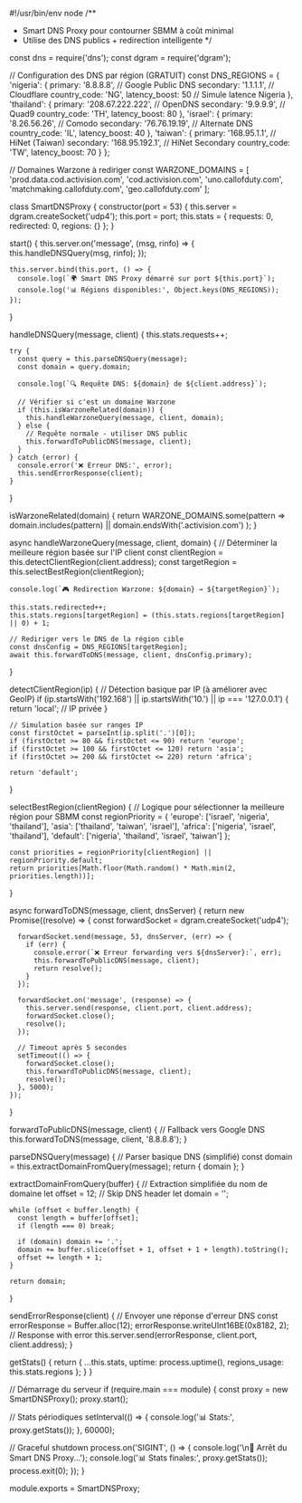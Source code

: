 #!/usr/bin/env node
/**
 * Smart DNS Proxy pour contourner SBMM à coût minimal
 * Utilise des DNS publics + redirection intelligente
 */

const dns = require('dns');
const dgram = require('dgram');

// Configuration des DNS par région (GRATUIT)
const DNS_REGIONS = {
  'nigeria': {
    primary: '8.8.8.8',      // Google Public DNS
    secondary: '1.1.1.1',    // Cloudflare
    country_code: 'NG',
    latency_boost: 50        // Simule latence Nigeria
  },
  'thailand': {
    primary: '208.67.222.222', // OpenDNS
    secondary: '9.9.9.9',      // Quad9
    country_code: 'TH',
    latency_boost: 80
  },
  'israel': {
    primary: '8.26.56.26',     // Comodo
    secondary: '76.76.19.19',  // Alternate DNS
    country_code: 'IL',
    latency_boost: 40
  },
  'taiwan': {
    primary: '168.95.1.1',     // HiNet (Taiwan)
    secondary: '168.95.192.1', // HiNet Secondary
    country_code: 'TW',
    latency_boost: 70
  }
};

// Domaines Warzone à rediriger
const WARZONE_DOMAINS = [
  'prod.data.cod.activision.com',
  'cod.activision.com',
  'uno.callofduty.com',
  'matchmaking.callofduty.com',
  'geo.callofduty.com'
];

class SmartDNSProxy {
  constructor(port = 53) {
    this.server = dgram.createSocket('udp4');
    this.port = port;
    this.stats = {
      requests: 0,
      redirected: 0,
      regions: {}
    };
  }

  start() {
    this.server.on('message', (msg, rinfo) => {
      this.handleDNSQuery(msg, rinfo);
    });

    this.server.bind(this.port, () => {
      console.log(`🌍 Smart DNS Proxy démarré sur port ${this.port}`);
      console.log('📊 Régions disponibles:', Object.keys(DNS_REGIONS));
    });
  }

  handleDNSQuery(message, client) {
    this.stats.requests++;
    
    try {
      const query = this.parseDNSQuery(message);
      const domain = query.domain;
      
      console.log(`🔍 Requête DNS: ${domain} de ${client.address}`);

      // Vérifier si c'est un domaine Warzone
      if (this.isWarzoneRelated(domain)) {
        this.handleWarzoneQuery(message, client, domain);
      } else {
        // Requête normale - utiliser DNS public
        this.forwardToPublicDNS(message, client);
      }
    } catch (error) {
      console.error('❌ Erreur DNS:', error);
      this.sendErrorResponse(client);
    }
  }

  isWarzoneRelated(domain) {
    return WARZONE_DOMAINS.some(pattern => 
      domain.includes(pattern) || domain.endsWith('.activision.com')
    );
  }

  async handleWarzoneQuery(message, client, domain) {
    // Déterminer la meilleure région basée sur l'IP client
    const clientRegion = this.detectClientRegion(client.address);
    const targetRegion = this.selectBestRegion(clientRegion);
    
    console.log(`🎮 Redirection Warzone: ${domain} → ${targetRegion}`);
    
    this.stats.redirected++;
    this.stats.regions[targetRegion] = (this.stats.regions[targetRegion] || 0) + 1;

    // Rediriger vers le DNS de la région cible
    const dnsConfig = DNS_REGIONS[targetRegion];
    await this.forwardToDNS(message, client, dnsConfig.primary);
  }

  detectClientRegion(ip) {
    // Détection basique par IP (à améliorer avec GeoIP)
    if (ip.startsWith('192.168') || ip.startsWith('10.') || ip === '127.0.0.1') {
      return 'local'; // IP privée
    }
    
    // Simulation basée sur ranges IP
    const firstOctet = parseInt(ip.split('.')[0]);
    if (firstOctet >= 80 && firstOctet <= 90) return 'europe';
    if (firstOctet >= 100 && firstOctet <= 120) return 'asia';
    if (firstOctet >= 200 && firstOctet <= 220) return 'africa';
    
    return 'default';
  }

  selectBestRegion(clientRegion) {
    // Logique pour sélectionner la meilleure région pour SBMM
    const regionPriority = {
      'europe': ['israel', 'nigeria', 'thailand'],
      'asia': ['thailand', 'taiwan', 'israel'],
      'africa': ['nigeria', 'israel', 'thailand'],
      'default': ['nigeria', 'thailand', 'israel', 'taiwan']
    };

    const priorities = regionPriority[clientRegion] || regionPriority.default;
    return priorities[Math.floor(Math.random() * Math.min(2, priorities.length))];
  }

  async forwardToDNS(message, client, dnsServer) {
    return new Promise((resolve) => {
      const forwardSocket = dgram.createSocket('udp4');
      
      forwardSocket.send(message, 53, dnsServer, (err) => {
        if (err) {
          console.error(`❌ Erreur forwarding vers ${dnsServer}:`, err);
          this.forwardToPublicDNS(message, client);
          return resolve();
        }
      });

      forwardSocket.on('message', (response) => {
        this.server.send(response, client.port, client.address);
        forwardSocket.close();
        resolve();
      });

      // Timeout après 5 secondes
      setTimeout(() => {
        forwardSocket.close();
        this.forwardToPublicDNS(message, client);
        resolve();
      }, 5000);
    });
  }

  forwardToPublicDNS(message, client) {
    // Fallback vers Google DNS
    this.forwardToDNS(message, client, '8.8.8.8');
  }

  parseDNSQuery(message) {
    // Parser basique DNS (simplifié)
    const domain = this.extractDomainFromQuery(message);
    return { domain };
  }

  extractDomainFromQuery(buffer) {
    // Extraction simplifiée du nom de domaine
    let offset = 12; // Skip DNS header
    let domain = '';
    
    while (offset < buffer.length) {
      const length = buffer[offset];
      if (length === 0) break;
      
      if (domain) domain += '.';
      domain += buffer.slice(offset + 1, offset + 1 + length).toString();
      offset += length + 1;
    }
    
    return domain;
  }

  sendErrorResponse(client) {
    // Envoyer une réponse d'erreur DNS
    const errorResponse = Buffer.alloc(12);
    errorResponse.writeUInt16BE(0x8182, 2); // Response with error
    this.server.send(errorResponse, client.port, client.address);
  }

  getStats() {
    return {
      ...this.stats,
      uptime: process.uptime(),
      regions_usage: this.stats.regions
    };
  }
}

// Démarrage du serveur
if (require.main === module) {
  const proxy = new SmartDNSProxy();
  proxy.start();

  // Stats périodiques
  setInterval(() => {
    console.log('📊 Stats:', proxy.getStats());
  }, 60000);

  // Graceful shutdown
  process.on('SIGINT', () => {
    console.log('\n🛑 Arrêt du Smart DNS Proxy...');
    console.log('📊 Stats finales:', proxy.getStats());
    process.exit(0);
  });
}

module.exports = SmartDNSProxy;